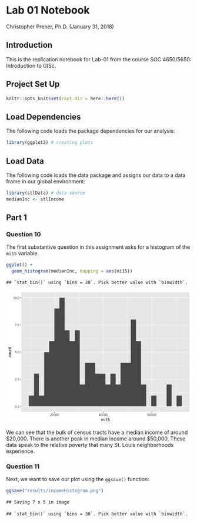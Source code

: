 Lab 01 Notebook
================
Christopher Prener, Ph.D.
(January 31, 2018)

Introduction
------------

This is the replication notebook for Lab-01 from the course SOC 4650/5650: Introduction to GISc.

Project Set Up
--------------

``` r
knitr::opts_knit$set(root.dir = here::here())
```

Load Dependencies
-----------------

The following code loads the package dependencies for our analysis:

``` r
library(ggplot2) # creating plots
```

Load Data
---------

The following code loads the data package and assigns our data to a data frame in our global environment:

``` r
library(stlData) # data source
medianInc <- stlIncome
```

Part 1
------

### Question 10

The first substantive question in this assignment asks for a histogram of the `mi15` variable.

``` r
ggplot() +
  geom_histogram(medianInc, mapping = aes(mi15))
```

    ## `stat_bin()` using `bins = 30`. Pick better value with `binwidth`.

![](lab-01-replication_files/figure-markdown_github/income-plot-01-1.png)

We can see that the bulk of census tracts have a median income of around $20,000. There is another peak in median income around $50,000. These data speak to the relative poverty that many St. Louis neighborhoods experience.

### Question 11

Next, we want to save our plot using the `ggsave()` function:

``` r
ggsave("results/incomeHistogram.png")
```

    ## Saving 7 x 5 in image

    ## `stat_bin()` using `bins = 30`. Pick better value with `binwidth`.
